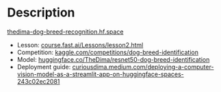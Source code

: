 # Description

[thedima-dog-breed-recognition.hf.space](https://thedima-dog-breed-recognition.hf.space)

- Lesson: [course.fast.ai/Lessons/lesson2.html](https://course.fast.ai/Lessons/lesson2.html)
- Competition: [kaggle.com/competitions/dog-breed-identification](https://www.kaggle.com/competitions/dog-breed-identification)
- Model: [huggingface.co/TheDima/resnet50-dog-breed-identification](https://huggingface.co/TheDima/resnet50-dog-breed-identification)
- Deployment guide: [curiousdima.medium.com/deploying-a-computer-vision-model-as-a-streamlit-app-on-huggingface-spaces-243c02ec2081](https://curiousdima.medium.com/deploying-a-computer-vision-model-as-a-streamlit-app-on-huggingface-spaces-243c02ec2081)
